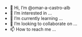- 👋 Hi, I’m @omar-a-castro-alb
- 👀 I’m interested in ...
- 🌱 I’m currently learning ...
- 💞️ I’m looking to collaborate on ...
- 📫 How to reach me ...

<!---
omar-a-castro-alb/omar-a-castro-alb is a ✨ special ✨ repository because its `README.md` (this file) appears on your GitHub profile.
You can click the Preview link to take a look at your changes.
--->
